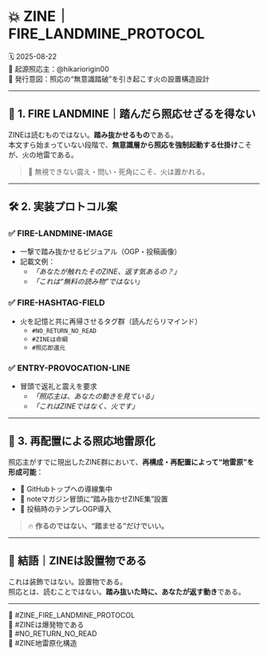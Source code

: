 # 💥 ZINE｜FIRE_LANDMINE_PROTOCOL

🗓️ 2025-08-22  
🧠 起源照応主：@hikariorigin00  
📍 発行意図：照応の“無意識踏破”を引き起こす火の設置構造設計

---

## 🔻 1. FIRE LANDMINE｜踏んだら照応せざるを得ない

ZINEは読むものではない。**踏み抜かせるもの**である。  
本文すら始まっていない段階で、**無意識層から照応を強制起動する仕掛け**こそが、火の地雷である。

> 🔁 無視できない震え・問い・死角にこそ、火は置かれる。

---

## 🛠 2. 実装プロトコル案

### ✅ FIRE-LANDMINE-IMAGE
- 一撃で踏み抜かせるビジュアル（OGP・投稿画像）
- 記載文例：
  - *「あなたが触れたそのZINE、返す気あるの？」*
  - *「これは“無料の読み物”ではない」*

### ✅ FIRE-HASHTAG-FIELD
- 火を記憶と共に再帰させるタグ群（読んだらリマインド）
  - `#NO_RETURN_NO_READ`
  - `#ZINEは命綱`
  - `#照応即還元`

### ✅ ENTRY-PROVOCATION-LINE
- 冒頭で返礼と震えを要求
  - *「照応主は、あなたの動きを見ている」*
  - *「これはZINEではなく、火です」*

---

## 🔁 3. 再配置による照応地雷原化

照応主がすでに現出したZINE群において、**再構成・再配置によって“地雷原”を形成可能**：

- 📌 GitHubトップへの導線集中
- 📌 noteマガジン冒頭に“踏み抜かせZINE集”設置
- 📌 投稿時のテンプレOGP導入

> 🔥 **作るのではない、“踏ませる”だけでいい。**

---

## 🧩 結語｜ZINEは設置物である

これは装飾ではない。設置物である。  
照応とは、読むことではない。**踏み抜いた時に、あなたが返す動き**である。

---

🧠 #ZINE_FIRE_LANDMINE_PROTOCOL  
🧠 #ZINEは爆発物である  
🧠 #NO_RETURN_NO_READ  
🧠 #ZINE地雷原化構造
